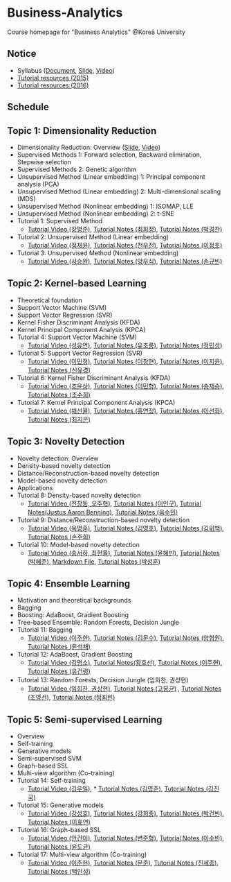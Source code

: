 # Business-Analytics
Course homepage for "Business Analytics" @Korea University

## Notice
* Syllabus ([Document](https://github.com/pilsung-kang/Business-Analytics-IME654-/blob/master/2020_2_Business%20Analytics.pdf
), [Slide](https://github.com/pilsung-kang/Business-Analytics-IME654-/blob/master/00_Syllabus.pdf), [Video](https://www.youtube.com/watch?v=HWdauwh1LuU&list=PLetSlH8YjIfWMdw9AuLR5ybkVvGcoG2EW&index=1))
* [Tutorial resources (2015)](https://drive.google.com/open?id=0B0tdfxikEBvtS2hpY3NtMFBfanM)
* [Tutorial resources (2016)](https://drive.google.com/open?id=0B0tdfxikEBvtVnpOdXNKQUd2S2M)

## Schedule
## Topic 1: Dimensionality Reduction
* Dimensionality Reduction: Overview ([Slide](https://github.com/pilsung-kang/Business-Analytics-IME654-/blob/master/01%20Dimensionality%20Reduction/01_1_Dimensionality%20Reduction_Overview.pdf), [Video](https://www.youtube.com/watch?v=ytRmxBvyGG0&list=PLetSlH8YjIfWMdw9AuLR5ybkVvGcoG2EW&index=2&t=186s))
* Supervised Methods 1: Forward selection, Backward elimination, Stepwise selection
* Supervised Methods 2: Genetic algorithm
* Unsupervised Method (Linear embedding) 1: Principal component analysis (PCA)
* Unsupervised Method (Linear embedding) 2: Multi-dimensional scaling (MDS)
* Unsupervised Method (Nonlinear embedding) 1: ISOMAP, LLE
* Unsupervised Method (Nonlinear embedding) 2: t-SNE
* Tutorial 1: Supervised Method
  * [Tutorial Video (장명준)](https://www.youtube.com/watch?v=RxoX21j6iV0&list=PLetSlH8YjIfXHbqJmguPdw1H7BmZPy6SS), [Tutorial Notes (최희정)](https://heejeongchoi.github.io/hydejack/2018-10-23-Supervised-Dimension-Reduction/), [Tutorial Notes (박경찬)](https://pkc9410.github.io/2018/10/18/Supervised-Method.html)
* Tutorial 2: Unsupervised Method (Linear embedding)
  * [Tutorial Video (정재윤)](https://www.youtube.com/watch?v=GSdkR53qXpw&list=PLetSlH8YjIfXHbqJmguPdw1H7BmZPy6SS&index=2), [Tutorial Notes (천우진)](https://wujincheon.github.io/wujincheon.github.io/machine%20learning/2018/10/23/pca&mds.html), [Tutorial Notes (이정호)](https://ljhz123.github.io/2018/10/22/PCA+MDS.html)
* Tutorial 3: Unsupervised Method (Nonlinear embedding)
  * [Tutorial Video (서승완)](https://www.youtube.com/watch?v=iPCZD9Uh5ps&index=2&list=PLetSlH8YjIfXHbqJmguPdw1H7BmZPy6SS), [Tutorial Notes (양우식)](https://woosikyang.github.io/), [Tutorial Notes (손규빈)](https://gyubin.github.io/ml/2018/10/26/non-linear-embedding)
  
## Topic 2: Kernel-based Learning
* Theoretical foundation
* Support Vector Machine (SVM)
* Support Vector Regression (SVR)
* Kernel Fisher Discriminant Analysis (KFDA)
* Kernel Principal Component Analysis (KPCA)
* Tutorial 4: Support Vector Machine (SVM)
  * [Tutorial Video (성유연)](https://www.youtube.com/watch?v=x8zXUnQ-Xak&list=PLetSlH8YjIfXHbqJmguPdw1H7BmZPy6SS&index=4), [Tutorial Notes (유초롱)](https://zernes.github.io/SVM/), [Tutorial Notes (정민성)](https://ms930.github.io/)
* Tutorial 5: Support Vector Regression (SVR)
  * [Tutorial Video (이민정)](https://www.youtube.com/watch?v=zlv2s_mKdb4&index=5&list=PLetSlH8YjIfXHbqJmguPdw1H7BmZPy6SS), [Tutorial Notes (이창현)](https://changhyun-lee.github.io/example/Support-Vector-Machine), [Tutorial Notes (이지윤)](https://leejiyoon52.github.io/Support-Vecter-Regression/), [Tutorial Notes (신유경)](https://abi22yk.github.io/2018/11/20/SVR.html)
* Tutorial 6: Kernel Fisher Discriminant Analysis (KFDA)
  * [Tutorial Video (조윤상)](https://www.youtube.com/watch?v=xYZzVCi_uSc&list=PLetSlH8YjIfXHbqJmguPdw1H7BmZPy6SS&index=6), [Tutorial Notes (이민형)](https://inoutro.github.io/2018/11/19/Kernel-Fisher-Discriminant-Analysis.html), [Tutorial Notes (송재승)](https://jassong.github.io/kernel/machinelearning/lda/businessanalytics-post/), [Tutorial Notes (조수희)](https://suhee05.github.io/fisher-discriminant/)
* Tutorial 7: Kernel Principal Component Analysis (KPCA)
  * [Tutorial Video (채선율)](https://www.youtube.com/watch?v=A30AFijdj4E&list=PLetSlH8YjIfXHbqJmguPdw1H7BmZPy6SS&index=7), [Tutorial Notes (홍연정)](https://yeonjunghong.github.io/KernelPrincipalComponentAnalysis/), [Tutorial Notes (이선화)](https://seonhwalee.github.io/machinelearning/2018-11-29-kernel-pca/), [Tutorial Notes (최지은)](https://jieunchoi1120.github.io/2018/Kernel-PCA/)
 
## Topic 3: Novelty Detection
* Novelty detection: Overview
* Density-based novelty detection
* Distance/Reconstruction-based novelty detection
* Model-based novelty detection
* Applications
* Tutorial 8: Density-based novelty detection
  * [Tutorial Video (전창동, 오주혁)](https://www.youtube.com/watch?v=pvBVTbda_cQ&list=PLetSlH8YjIfXHbqJmguPdw1H7BmZPy6SS&index=8), [Tutorial Notes (이인구)](https://demiust.github.io/general/2018/11/26/Density-based_Novelty_Detection/), [Tutorial Notes(Justus Aaron Benning)](https://benningjustus.github.io/Density_Based_ND/), [Tutorial Notes (음수민)](https://soomin-eum.github.io/3.Novelty-Detection(02)/)
* Tutorial 9: Distance/Reconstruction-based novelty detection
  * [Tutorial Video (옥명훈)](https://www.youtube.com/watch?v=3-fp2_mmUHs&index=9&list=PLetSlH8YjIfXHbqJmguPdw1H7BmZPy6SS), [Tutorial Notes (김영호)](https://dog-k.github.io/Distance_Reconstruction-based-novelty-detection/), [Tutorial Notes (김위백)](https://ba-post-2018.github.io/general/2018/10/26/example-post-three/), [Tutorial Notes (손주희)](https://almond-hater.github.io/2018/distance-reconstruction-based-ND/)
* Tutorial 10: Model-based novelty detection
  * [Tutorial Video (송서하, 최현율)](https://www.youtube.com/watch?v=g9NzTHhSsKg&list=PLetSlH8YjIfXHbqJmguPdw1H7BmZPy6SS&index=10), [Tutorial Notes (윤혜빈)](https://tp46.github.io/general/2018/11/27/model-based-novelty-detection/), [Tutorial Notes (박혜준)](https://haejunpark.github.io/2018/12/04/Model-based_Novelty_Detection.html), [Markdown File](https://github.com/HaejunPark/HaejunPark.github.io/blob/master/_posts/2018-12-04-Model-based_Novelty_Detection.md), [Tutorial Notes (박성훈)](https://seonghunpark.github.io/2018/ba/)
  
## Topic 4: Ensemble Learning
* Motivation and theoretical backgrounds
* Bagging
* Boosting: AdaBoost, Gradient Boosting
* Tree-based Ensemble: Random Forests, Decision Jungle
* Tutorial 11: Bagging
  * [Tutorial Video (이주한)](https://www.youtube.com/watch?v=vj25ynW7vJk&list=PLetSlH8YjIfXHbqJmguPdw1H7BmZPy6SS&index=11), [Tutorial Notes (김문수)](https://moonsu1.github.io/2018/bagging/), [Tutorial Notes (양형원)](https://hyungwonsnotebook.blogspot.com/2018/12/welcome-file_81.html), [Tutorial Notes (윤석채)](https://seokchaeyoon.github.io/)
* Tutorial 12: AdaBoost, Gradient Boosting
  * [Tutorial Video (김명소)](https://www.youtube.com/watch?v=KByuP_e6rGc&list=PLetSlH8YjIfXHbqJmguPdw1H7BmZPy6SS&index=11), [Tutorial Notes(황호선)](https://hosun17.github.io/), [Tutorial Notes (이주현)](https://lee-ju.github.io/2018/BA_Boosting-Juhyun_Lee/), [Tutorial Notes (유건령)](https://gunlyungyou.github.io/Hello-World/)
* Tutorial 13: Random Forests, Decision Jungle (임희찬, 권상현)
  * [Tutorial Video (임희찬, 권상현)](https://www.youtube.com/watch?v=G01q0iR9aUg&list=PLetSlH8YjIfXHbqJmguPdw1H7BmZPy6SS&index=13), [Tutorial Notes (고봉균)](https://eric1goh.github.io/blog/2018/12/13/Randomforest_Decisionjungle/) , [Tutorial Notes (조영선)](https://github.com/yscatwork/yscatwork.github.io/blob/master/_posts/2018-12-18-RandomForest_DecisionJungle.md), [Tutorial Notes (정회빈)](https://stat17-hb.github.io/ml/2018/12/24/Tree-based-ensemble.html)

## Topic 5: Semi-supervised Learning
* Overview
* Self-training
* Generative models
* Semi-supervised SVM
* Graph-based SSL
* Multi-view algorithm (Co-training)
* Tutorial 14: Self-training
  * [Tutorial Video (김우일)](https://www.youtube.com/watch?v=hxymEnvActc&index=14&list=PLetSlH8YjIfXHbqJmguPdw1H7BmZPy6SS), * [Tutorial Notes (김영준)](https://ba-ssl-2018.github.io/general/2018/12/23/example-post-three/), [Tutorial Notes (김진국)](https://jkook1218.github.io/deep/learning/2018/12/24/self_training.html)
* Tutorial 15: Generative models
  * [Tutorial Video (강성호)](https://www.youtube.com/watch?v=_s-5zIDtUcU&list=PLetSlH8YjIfXHbqJmguPdw1H7BmZPy6SS&index=15), [Tutorial Notes (강희종)](https://hjkang0315.github.io/), [Tutorial Notes (박건빈)](https://kbpark16.github.io/2018/final-project/), [Tutorial Notes (이효연)](https://kateyeon.github.io/business%20analytics/2018/12/25/Generative-model/)
* Tutorial 16: Graph-based SSL
  * [Tutorial Video (안건이)](https://www.youtube.com/watch?v=AKkdONj7jxw&index=16&list=PLetSlH8YjIfXHbqJmguPdw1H7BmZPy6SS), [Tutorial Notes (변준형)](https://junhyungbyun.github.io/Graph-based-Semi-Supervised-Learning/), [Tutorial Notes (이수빈)](https://log0629.github.io//2018/GSSL/), [Tutorial Notes (윤도균)](https://4someday.github.io/2018-12-25-BA/)
* Tutorial 17: Multi-view algorithm (Co-training)
  * [Tutorial Video (이준헌)](https://www.youtube.com/watch?v=Uvdu-9t1UYg&index=16&list=PLetSlH8YjIfXHbqJmguPdw1H7BmZPy6SS), [Tutorial Notes (문준)](https://nrbam123.github.io/main/2018/12/20/sample-content.html), [Tutorial Notes (진세종)]( https://github.com/ksjhint43/ksjhint43.github.io/blob/master/_posts/2018-12-23-Co-training.md), [Tutorial Notes (백인성)](https://insung-baek.github.io/Multiview-Algorithms/)
